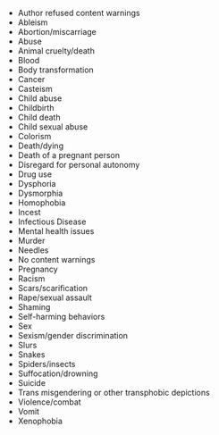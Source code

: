- Author refused content warnings
- Ableism
- Abortion/miscarriage
- Abuse
- Animal cruelty/death
- Blood
- Body transformation
- Cancer
- Casteism
- Child abuse
- Childbirth
- Child death
- Child sexual abuse
- Colorism
- Death/dying
- Death of a pregnant person
- Disregard for personal autonomy
- Drug use
- Dysphoria
- Dysmorphia
- Homophobia
- Incest
- Infectious Disease
- Mental health issues
- Murder
- Needles
- No content warnings
- Pregnancy
- Racism
- Scars/scarification
- Rape/sexual assault
- Shaming
- Self-harming behaviors
- Sex
- Sexism/gender discrimination
- Slurs
- Snakes
- Spiders/insects
- Suffocation/drowning
- Suicide
- Trans misgendering or other transphobic depictions
- Violence/combat
- Vomit
- Xenophobia
